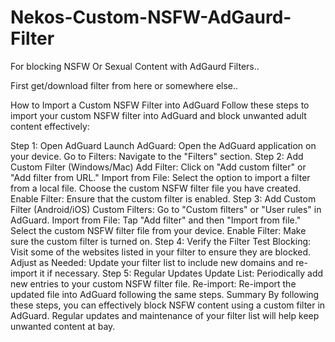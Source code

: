 # Nekos-Custom-NSFW-AdGaurd-Filter
For blocking NSFW Or Sexual Content with AdGaurd Filters..

First get/download filter from here or somewhere else..

How to Import a Custom NSFW Filter into AdGuard
Follow these steps to import your custom NSFW filter into AdGuard and block unwanted adult content effectively:

Step 1: Open AdGuard
Launch AdGuard: Open the AdGuard application on your device.
Go to Filters: Navigate to the "Filters" section.
Step 2: Add Custom Filter (Windows/Mac)
Add Filter: Click on "Add custom filter" or "Add filter from URL."
Import from File:
Select the option to import a filter from a local file.
Choose the custom NSFW filter file you have created.
Enable Filter: Ensure that the custom filter is enabled.
Step 3: Add Custom Filter (Android/iOS)
Custom Filters: Go to "Custom filters" or "User rules" in AdGuard.
Import from File:
Tap "Add filter" and then "Import from file."
Select the custom NSFW filter file from your device.
Enable Filter: Make sure the custom filter is turned on.
Step 4: Verify the Filter
Test Blocking: Visit some of the websites listed in your filter to ensure they are blocked.
Adjust as Needed: Update your filter list to include new domains and re-import it if necessary.
Step 5: Regular Updates
Update List: Periodically add new entries to your custom NSFW filter file.
Re-import: Re-import the updated file into AdGuard following the same steps.
Summary
By following these steps, you can effectively block NSFW content using a custom filter in AdGuard. Regular updates and maintenance of your filter list will help keep unwanted content at bay.
